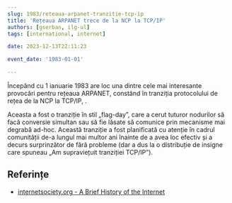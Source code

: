 ```yaml
---
slug: 1983/reteaua-arpanet-tranzitie-tcp-ip
title: 'Rețeaua ARPANET trece de la NCP la TCP/IP'
authors: [gserban, ilg-ul]
tags: [international, internet]

date: 2023-12-13T22:11:23

event_date: '1983-01-01'

---
```


Începând cu 1 ianuarie 1983 are loc
una dintre cele mai interesante provocări pentru rețeaua ARPANET,
constând în tranziția protocolului
de rețea de la NCP la TCP/IP, .

<!-- truncate -->

Aceasta a fost o tranziție în stil „flag-day”, care a cerut tuturor
nodurilor să facă conversie simultan sau să fie lăsate să comunice
prin mecanisme mai degrabă ad-hoc. Această tranziție a fost
planificată cu atenție în cadrul comunității de-a lungul mai
multor ani înainte de a avea loc efectiv și a decurs surprinzător
de fără probleme (dar a dus la o distribuție de insigne care
spuneau „Am supraviețuit tranziției TCP/IP”).

## Referințe

- [internetsociety.org - A Brief History of the Internet](https://www.internetsociety.org/internet/history-internet/brief-history-internet/)
